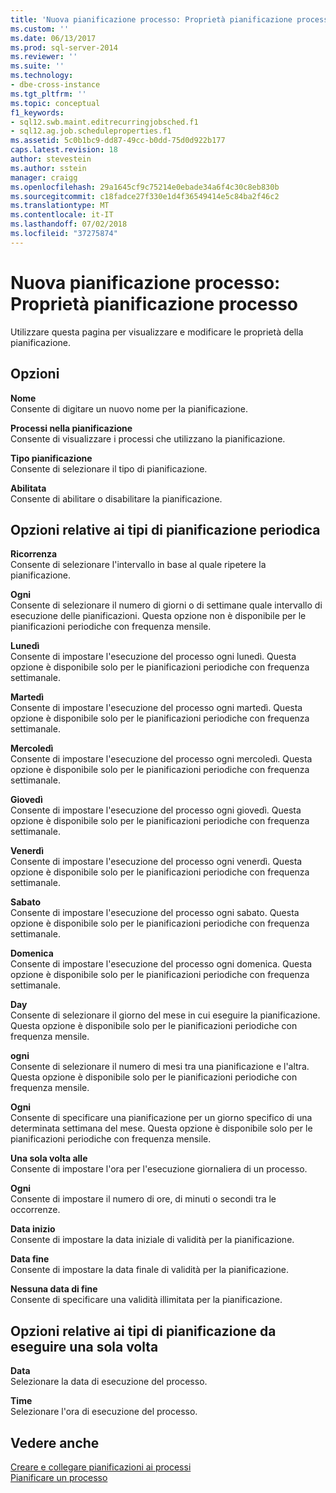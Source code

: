 ```yaml
---
title: 'Nuova pianificazione processo: Proprietà pianificazione processo | Microsoft Docs'
ms.custom: ''
ms.date: 06/13/2017
ms.prod: sql-server-2014
ms.reviewer: ''
ms.suite: ''
ms.technology:
- dbe-cross-instance
ms.tgt_pltfrm: ''
ms.topic: conceptual
f1_keywords:
- sql12.swb.maint.editrecurringjobsched.f1
- sql12.ag.job.scheduleproperties.f1
ms.assetid: 5c0b1bc9-dd87-49cc-b0dd-75d0d922b177
caps.latest.revision: 18
author: stevestein
ms.author: sstein
manager: craigg
ms.openlocfilehash: 29a1645cf9c75214e0ebade34a6f4c30c8eb830b
ms.sourcegitcommit: c18fadce27f330e1d4f36549414e5c84ba2f46c2
ms.translationtype: MT
ms.contentlocale: it-IT
ms.lasthandoff: 07/02/2018
ms.locfileid: "37275874"
---
```

# <a name="new-job-schedule-job-schedule-properties"></a>Nuova pianificazione processo: Proprietà pianificazione processo
  Utilizzare questa pagina per visualizzare e modificare le proprietà della pianificazione.  
  
## <a name="options"></a>Opzioni  
 **Nome**  
 Consente di digitare un nuovo nome per la pianificazione.  
  
 **Processi nella pianificazione**  
 Consente di visualizzare i processi che utilizzano la pianificazione.  
  
 **Tipo pianificazione**  
 Consente di selezionare il tipo di pianificazione.  
  
 **Abilitata**  
 Consente di abilitare o disabilitare la pianificazione.  
  
## <a name="recurring-schedule-types-options"></a>Opzioni relative ai tipi di pianificazione periodica  
 **Ricorrenza**  
 Consente di selezionare l'intervallo in base al quale ripetere la pianificazione.  
  
 **Ogni**  
 Consente di selezionare il numero di giorni o di settimane quale intervallo di esecuzione delle pianificazioni. Questa opzione non è disponibile per le pianificazioni periodiche con frequenza mensile.  
  
 **Lunedì**  
 Consente di impostare l'esecuzione del processo ogni lunedì. Questa opzione è disponibile solo per le pianificazioni periodiche con frequenza settimanale.  
  
 **Martedì**  
 Consente di impostare l'esecuzione del processo ogni martedì. Questa opzione è disponibile solo per le pianificazioni periodiche con frequenza settimanale.  
  
 **Mercoledì**  
 Consente di impostare l'esecuzione del processo ogni mercoledì. Questa opzione è disponibile solo per le pianificazioni periodiche con frequenza settimanale.  
  
 **Giovedì**  
 Consente di impostare l'esecuzione del processo ogni giovedì. Questa opzione è disponibile solo per le pianificazioni periodiche con frequenza settimanale.  
  
 **Venerdì**  
 Consente di impostare l'esecuzione del processo ogni venerdì. Questa opzione è disponibile solo per le pianificazioni periodiche con frequenza settimanale.  
  
 **Sabato**  
 Consente di impostare l'esecuzione del processo ogni sabato. Questa opzione è disponibile solo per le pianificazioni periodiche con frequenza settimanale.  
  
 **Domenica**  
 Consente di impostare l'esecuzione del processo ogni domenica. Questa opzione è disponibile solo per le pianificazioni periodiche con frequenza settimanale.  
  
 **Day**  
 Consente di selezionare il giorno del mese in cui eseguire la pianificazione. Questa opzione è disponibile solo per le pianificazioni periodiche con frequenza mensile.  
  
 **ogni**  
 Consente di selezionare il numero di mesi tra una pianificazione e l'altra. Questa opzione è disponibile solo per le pianificazioni periodiche con frequenza mensile.  
  
 **Ogni**  
 Consente di specificare una pianificazione per un giorno specifico di una determinata settimana del mese. Questa opzione è disponibile solo per le pianificazioni periodiche con frequenza mensile.  
  
 **Una sola volta alle**  
 Consente di impostare l'ora per l'esecuzione giornaliera di un processo.  
  
 **Ogni**  
 Consente di impostare il numero di ore, di minuti o secondi tra le occorrenze.  
  
 **Data inizio**  
 Consente di impostare la data iniziale di validità per la pianificazione.  
  
 **Data fine**  
 Consente di impostare la data finale di validità per la pianificazione.  
  
 **Nessuna data di fine**  
 Consente di specificare una validità illimitata per la pianificazione.  
  
## <a name="one-time-schedule-types-options"></a>Opzioni relative ai tipi di pianificazione da eseguire una sola volta  
 **Data**  
 Selezionare la data di esecuzione del processo.  
  
 **Time**  
 Selezionare l'ora di esecuzione del processo.  
  
## <a name="see-also"></a>Vedere anche  
 [Creare e collegare pianificazioni ai processi](create-and-attach-schedules-to-jobs.md)   
 [Pianificare un processo](schedule-a-job.md)  
  
  
